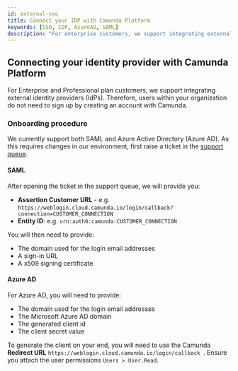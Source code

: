 ```yaml
---
id: external-sso
title: Connect your IDP with Camunda Platform
keywords: [SSO, IDP, AzureAD, SAML]
description: "For enterprise customers, we support integrating external identity providers."
---
```


## Connecting your identity provider with Camunda Platform

For Enterprise and Professional plan customers, we support integrating external identity providers (IdPs). Therefore, users within your organization do not need to sign up by creating an account with Camunda.

### Onboarding procedure

We currently support both SAML and Azure Active Directory (Azure AD). As this requires changes in our environment, first raise a ticket in the [support queue](https://jira.camunda.com/projects/SUPPORT/).

#### SAML

After opening the ticket in the support queue, we will provide you:

- **Assertion Customer URL** - e.g. `https://weblogin.cloud.camunda.io/login/callback?connection=CUSTOMER_CONNECTION`
- **Entity ID**: e.g. `urn:auth0:camunda:CUSTOMER_CONNECTION`

You will then need to provide:

- The domain used for the login email addresses
- A sign-in URL
- A x509 signing certificate

#### Azure AD

For Azure AD, you will need to provide:

- The domain used for the login email addresses
- The Microsoft Azure AD domain
- The generated client id
- The client secret value

To generate the client on your end, you will need to use the Camunda **Redirect URL** `https://weblogin.cloud.camunda.io/login/callback `. Ensure you attach the user permissions `Users > User.Read`.
